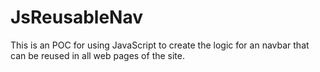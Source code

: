 # JsReusableNav
This is an POC for using JavaScript to create the logic for an navbar that can be reused in all web pages of the site.
